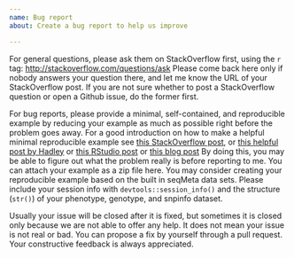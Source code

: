 ```yaml
---
name: Bug report
about: Create a bug report to help us improve

---
```


For general questions, please ask them on StackOverflow first, using the `r` tag: http://stackoverflow.com/questions/ask Please come back here only if nobody answers your question there, and let me know the URL of your StackOverflow post. If you are not sure whether to post a StackOverflow question or open a Github issue, do the former first.

For bug reports, please provide a minimal, self-contained, and reproducible example by reducing your example as much as possible right before the problem goes away.  For a good introduction on how to make a helpful minimal reproducible example see [this StackOverflow post](https://stackoverflow.com/questions/5963269/how-to-make-a-great-r-reproducible-example), or [this helpful post by Hadley]( https://gist.github.com/hadley/270442) or [this RStudio post](https://community.rstudio.com/t/faq-whats-a-reproducible-example-reprex-and-how-do-i-do-one/5219) or [this blog post]( https://www.r-bloggers.com/minimal-reproducible-examples/) By doing this, you may be able to figure out what the problem really is before reporting to me. You can attach your example as a zip file here. You may consider creating your reproducible example based on the built in seqMeta data sets.  Please include your session info with `devtools::session_info()` and the structure (`str()`) of your phenotype, genotype, and snpinfo dataset.

Usually your issue will be closed after it is fixed, but sometimes it is closed only because we are not able to offer any help. It does not mean your issue is not real or bad. You can propose a fix by yourself through a pull request. Your constructive feedback is always appreciated.
